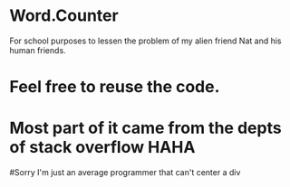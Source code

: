 # Word.Counter
For school purposes to lessen the problem of my alien friend Nat and his human friends.
# Feel free to reuse the code.
# Most part of it came from the depts of stack overflow HAHA 
#Sorry I'm just an average programmer that can't center a div 

